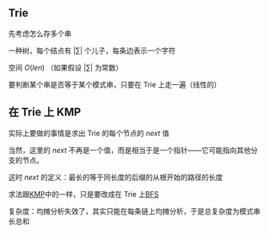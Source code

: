 ## Trie

先考虑怎么存多个串

一种树，每个结点有 $|∑|$ 个儿子，每条边表示一个字符

空间 $O(len)$ （如果假设 $|∑|$ 为常数）

要判断某个串是否等于某个模式串，只要在 Trie 上走一遍（线性的）

## 在 Trie 上 KMP

实际上要做的事情是求出 Trie 的每个节点的 $next$ 值

当然，这里的 $next$ 不再是一个值，而是相当于是一个指针——它可能指向其他分支的节点。

这时 $next$ 的定义：最长的等于同长度的后缀的从根开始的路径的长度

求法跟[KMP](/string/kmp)中的一样，只是要改成在 Trie 上[BFS](/search/bfs)

复杂度：均摊分析失效了，其实只能在每条链上均摊分析，于是总复杂度为模式串长总和
